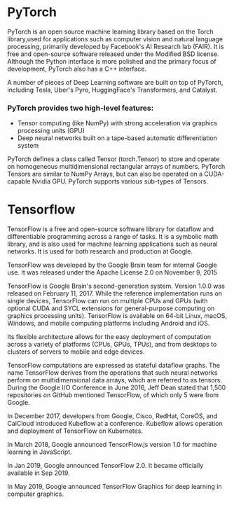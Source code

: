 # PyTorch

PyTorch is an open source machine learning library based on the Torch library,used for applications such as computer vision and natural language processing, primarily developed by Facebook's AI Research lab (FAIR). It is free and open-source software released under the Modified BSD license. Although the Python interface is more polished and the primary focus of development, PyTorch also has a C++ interface.

A number of pieces of Deep Learning software are built on top of PyTorch, including Tesla, Uber's Pyro, HuggingFace's Transformers, and Catalyst.

### PyTorch provides two high-level features:

* Tensor computing (like NumPy) with strong acceleration via graphics processing units (GPU)
* Deep neural networks built on a tape-based automatic differentiation system

PyTorch defines a class called Tensor (torch.Tensor) to store and operate on homogeneous multidimensional rectangular arrays of numbers. PyTorch Tensors are similar to NumPy Arrays, but can also be operated on a CUDA-capable Nvidia GPU. PyTorch supports various sub-types of Tensors.


# Tensorflow

TensorFlow is a free and open-source software library for dataflow and differentiable programming across a range of tasks. It is a symbolic math library, and is also used for machine learning applications such as neural networks. It is used for both research and production at Google.

TensorFlow was developed by the Google Brain team for internal Google use. It was released under the Apache License 2.0 on November 9, 2015

TensorFlow is Google Brain's second-generation system. Version 1.0.0 was released on February 11, 2017. While the reference implementation runs on single devices, TensorFlow can run on multiple CPUs and GPUs (with optional CUDA and SYCL extensions for general-purpose computing on graphics processing units). TensorFlow is available on 64-bit Linux, macOS, Windows, and mobile computing platforms including Android and iOS.

Its flexible architecture allows for the easy deployment of computation across a variety of platforms (CPUs, GPUs, TPUs), and from desktops to clusters of servers to mobile and edge devices.

TensorFlow computations are expressed as stateful dataflow graphs. The name TensorFlow derives from the operations that such neural networks perform on multidimensional data arrays, which are referred to as tensors. During the Google I/O Conference in June 2016, Jeff Dean stated that 1,500 repositories on GitHub mentioned TensorFlow, of which only 5 were from Google.

In December 2017, developers from Google, Cisco, RedHat, CoreOS, and CaiCloud introduced Kubeflow at a conference. Kubeflow allows operation and deployment of TensorFlow on Kubernetes.

In March 2018, Google announced TensorFlow.js version 1.0 for machine learning in JavaScript.

In Jan 2019, Google announced TensorFlow 2.0. It became officially available in Sep 2019.

In May 2019, Google announced TensorFlow Graphics for deep learning in computer graphics.
